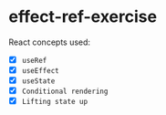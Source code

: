 # effect-ref-exercise

React concepts used:

- [x] `useRef`
- [x] `useEffect`
- [x] `useState`
- [x] `Conditional rendering`
- [x] `Lifting state up`
